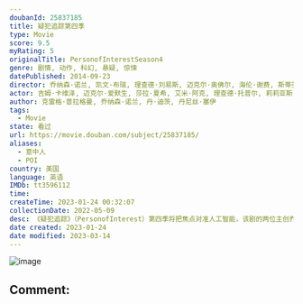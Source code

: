 ```yaml
---
doubanId: 25837185
title: 疑犯追踪第四季
type: Movie
score: 9.5
myRating: 5
originalTitle: PersonofInterestSeason4
genre: 剧情, 动作, 科幻, 悬疑, 惊悚
datePublished: 2014-09-23
director: 乔纳森·诺兰, 凯文·布瑞, 理查德·刘易斯, 迈克尔·奥佛尔, 海伦·谢费, 斯蒂芬·塞梅尔, 凯特·伍兹, 大卫·塞梅尔, 欧瑞克·莱利, 克里斯·费舍, 理查德·, 肯尼斯·芬克, 西尔维恩·怀特, 弗雷德·托耶
actor: 吉姆·卡维泽, 迈克尔·爱默生, 莎拉·夏希, 艾米·阿克, 理查德·托普尔, 莉莉亚斯·惠特, 蒂娜·本科, 尼克·韦斯特雷特, 布莱尔·布朗, 维多利亚·阿比特, 阿丽克谢·吉尔莫, 拉斐尔·普里埃, 克里斯·勒潘塔, 嘉蜜拉·赖特, undefined, 托西克欧尼扎瓦, 迈克尔·加斯顿, 迈克尔·波茨, 威廉·杰克森·哈珀, 比尔·蒂莫尼, 克利夫·莫伊伦, 埃姆雷斯·库珀, 麦迪·科尔曼, 詹姆斯·勒格罗, 海伦娜·约克, 奥马尔·马卡迪, 斯蒂夫·朴, 乔纳森·沃克, 洛根·克劳福德, 阿尔·萨皮恩扎, 帕奇·德拉奇, 扎克瑞·布斯, 威廉·德莫奥, 胡安·巴勃罗·维泽格, undefined, 费纳·赖因哈特, 杰茜卡·莱恰, 阿西夫·曼德维, 奥托·艾森度, 卡兹·陶吉纳斯, 菲奥娜·蔡, 安妮·伊隆泽, 康纳·海尼斯, 卡洛斯·里昂, 伊丽莎白·玛维尔, 沙巴兹·雷, 丹尼尔·萨乌利, 马尔詹·奈沙特, 朱塞佩·阿迪佐内, 贝拉·戴恩, 罗布·摩根, 凯瑟琳·温妮克, 佩姬, 阿德里娅·阿霍纳, 塔拉吉·, 卡穆琳·曼海姆, 帕特里克·肯尼迪, 奥克斯·费格雷, 尼克·塔拉贝, 温斯顿·杜克, 约翰·道曼, 西奥多拉·伍利, 凯文·查普曼, 科林·唐纳, 卡拉·布欧诺, 大卫道森, 奎恩·谢法德, 瑞安·施密特, 阿德里安·贝拉尼, 朱利安·欧文登, 约翰·诺兰, 弗雷德里克·韦勒, 塔玛·菲利安加, 恩里克·克兰东尼, 托比亚斯·特鲁维利昂, 凯文·基尔纳, 迈克尔·布莱恩·弗兰奇, 杰森·雷特, 史蒂芬·瑟吉克, 杰西卡·赫特, 埃里克·詹森, 大卫·瓦迪姆, 杰西卡·皮蒙特尔, 小路易斯·达·席尔瓦, 杰米·杰克逊, 杰森·潘德格拉芙特, 莫尼克·加布里埃拉·库尔内, 布莱特·卡伦, 卢克·克莱恩坦克, 杰米·埃克托, 安德鲁·波尔克, 迈克尔·, 纳维德·内加班, 肖恩·帕森, 大卫·斯塔齐克, 布伦丹·伯克, 瑞恩·欧南, 杰克·西尔伯曼
author: 克雷格·普拉格曼, 乔纳森·诺兰, 丹·迪茨, 丹尼丝·塞伊
tags:
  - Movie
state: 看过
url: https://movie.douban.com/subject/25837185/
aliases:
  - 意中人
  - POI
country: 美国
language: 英语
IMDb: tt3596112
time: 
createTime: 2023-01-24 00:32:07
collectionDate: 2022-05-09
desc: 《疑犯追踪》（PersonofInterest）第四季将把焦点对准人工智能，该剧的两位主创乔纳森·诺兰（JonathanNolan）与克雷格·普拉格曼（GregPlageman）对此感到兴奋不...
date created: 2023-01-24
date modified: 2023-03-14
---
```


![image](p2211958778.jpg)

Comment:
---
